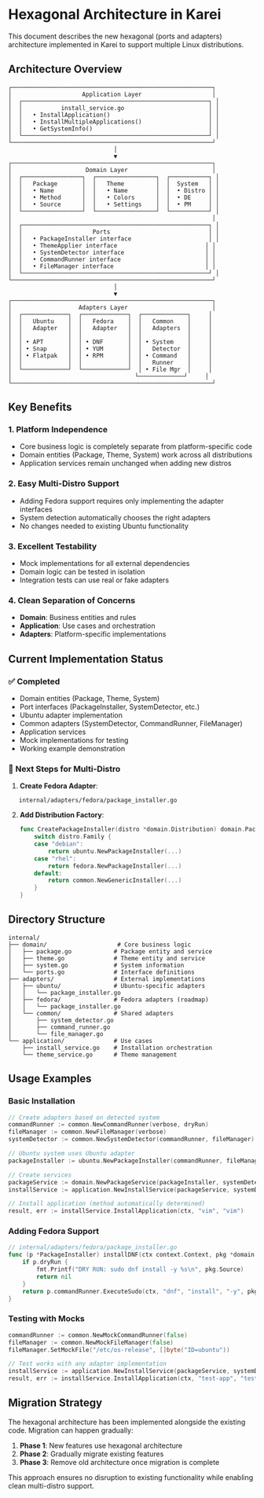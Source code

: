 <!-- SPDX-FileCopyrightText: 2025 The Karei Authors -->
<!-- SPDX-License-Identifier: CC0-1.0 -->

# Hexagonal Architecture in Karei

This document describes the new hexagonal (ports and adapters) architecture implemented in Karei to support multiple Linux distributions.

## Architecture Overview

```text
┌─────────────────────────────────────────────────────────┐
│                    Application Layer                    │
│  ┌─────────────────────────────────────────────────────┐ │
│  │           install_service.go                        │ │
│  │   • InstallApplication()                            │ │
│  │   • InstallMultipleApplications()                   │ │
│  │   • GetSystemInfo()                                 │ │
│  └─────────────────────────────────────────────────────┘ │
└─────────────────────────────────────────────────────────┘
                              │
                              ▼
┌─────────────────────────────────────────────────────────┐
│                     Domain Layer                        │
│  ┌─────────────────┐  ┌─────────────────┐  ┌───────────┐ │
│  │   Package       │  │   Theme         │  │  System   │ │
│  │   • Name        │  │   • Name        │  │  • Distro │ │
│  │   • Method      │  │   • Colors      │  │  • DE     │ │
│  │   • Source      │  │   • Settings    │  │  • PM     │ │
│  └─────────────────┘  └─────────────────┘  └───────────┘ │
│                                                         │
│  ┌─────────────────────────────────────────────────────┐ │
│  │                    Ports                            │ │
│  │   • PackageInstaller interface                      │ │
│  │   • ThemeApplier interface                         │ │
│  │   • SystemDetector interface                       │ │
│  │   • CommandRunner interface                        │ │
│  │   • FileManager interface                          │ │
│  └─────────────────────────────────────────────────────┘ │
└─────────────────────────────────────────────────────────┘
                              │
                              ▼
┌─────────────────────────────────────────────────────────┐
│                   Adapters Layer                        │
│  ┌─────────────┐  ┌─────────────┐  ┌─────────────┐     │
│  │   Ubuntu    │  │   Fedora    │  │   Common    │     │
│  │   Adapter   │  │   Adapter   │  │   Adapters  │     │
│  │             │  │             │  │             │     │
│  │ • APT       │  │ • DNF       │  │ • System    │     │
│  │ • Snap      │  │ • YUM       │  │   Detector  │     │
│  │ • Flatpak   │  │ • RPM       │  │ • Command   │     │
│  │             │  │             │  │   Runner    │     │
│  └─────────────┘  └─────────────┘  │ • File Mgr  │     │
│                                   └─────────────┘     │
└─────────────────────────────────────────────────────────┘
```

## Key Benefits

### 1. Platform Independence
- Core business logic is completely separate from platform-specific code
- Domain entities (Package, Theme, System) work across all distributions
- Application services remain unchanged when adding new distros

### 2. Easy Multi-Distro Support
- Adding Fedora support requires only implementing the adapter interfaces
- System detection automatically chooses the right adapters
- No changes needed to existing Ubuntu functionality

### 3. Excellent Testability
- Mock implementations for all external dependencies
- Domain logic can be tested in isolation
- Integration tests can use real or fake adapters

### 4. Clean Separation of Concerns
- **Domain**: Business entities and rules
- **Application**: Use cases and orchestration  
- **Adapters**: Platform-specific implementations

## Current Implementation Status

### ✅ Completed
- Domain entities (Package, Theme, System)
- Port interfaces (PackageInstaller, SystemDetector, etc.)
- Ubuntu adapter implementation
- Common adapters (SystemDetector, CommandRunner, FileManager)
- Application services
- Mock implementations for testing
- Working example demonstration

### 🔄 Next Steps for Multi-Distro
1. **Create Fedora Adapter**:

```text
   internal/adapters/fedora/package_installer.go
```

2. **Add Distribution Factory**:

   ```go
   func CreatePackageInstaller(distro *domain.Distribution) domain.PackageInstaller {
       switch distro.Family {
       case "debian":
           return ubuntu.NewPackageInstaller(...)
       case "rhel":
           return fedora.NewPackageInstaller(...)
       default:
           return common.NewGenericInstaller(...)
       }
   }
   ```

## Directory Structure

```text
internal/
├── domain/                    # Core business logic
│   ├── package.go            # Package entity and service
│   ├── theme.go              # Theme entity and service  
│   ├── system.go             # System information
│   └── ports.go              # Interface definitions
├── adapters/                 # External implementations
│   ├── ubuntu/               # Ubuntu-specific adapters
│   │   └── package_installer.go
│   ├── fedora/               # Fedora adapters (roadmap)
│   │   └── package_installer.go
│   └── common/               # Shared adapters
│       ├── system_detector.go
│       ├── command_runner.go
│       └── file_manager.go
└── application/              # Use cases
    ├── install_service.go    # Installation orchestration
    └── theme_service.go      # Theme management
```

## Usage Examples

### Basic Installation

```go
// Create adapters based on detected system
commandRunner := common.NewCommandRunner(verbose, dryRun)
fileManager := common.NewFileManager(verbose)
systemDetector := common.NewSystemDetector(commandRunner, fileManager)

// Ubuntu system uses Ubuntu adapter
packageInstaller := ubuntu.NewPackageInstaller(commandRunner, fileManager, verbose, dryRun)

// Create services
packageService := domain.NewPackageService(packageInstaller, systemDetector)
installService := application.NewInstallService(packageService, systemDetector)

// Install application (method automatically determined)
result, err := installService.InstallApplication(ctx, "vim", "vim")
```

### Adding Fedora Support

```go
// internal/adapters/fedora/package_installer.go
func (p *PackageInstaller) installDNF(ctx context.Context, pkg *domain.Package) error {
    if p.dryRun {
        fmt.Printf("DRY RUN: sudo dnf install -y %s\n", pkg.Source)
        return nil
    }
    return p.commandRunner.ExecuteSudo(ctx, "dnf", "install", "-y", pkg.Source)
}
```

### Testing with Mocks

```go
commandRunner := common.NewMockCommandRunner(false)
fileManager := common.NewMockFileManager(false)
fileManager.SetMockFile("/etc/os-release", []byte("ID=ubuntu"))

// Test works with any adapter implementation
installService := application.NewInstallService(packageService, systemDetector)
result, err := installService.InstallApplication(ctx, "test-app", "test-source")
```

## Migration Strategy

The hexagonal architecture has been implemented alongside the existing code. Migration can happen gradually:

1. **Phase 1**: New features use hexagonal architecture
2. **Phase 2**: Gradually migrate existing features  
3. **Phase 3**: Remove old architecture once migration is complete

This approach ensures no disruption to existing functionality while enabling clean multi-distro support.
